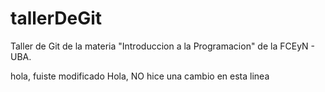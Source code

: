 # tallerDeGit

Taller de Git de la materia "Introduccion a la Programacion" de la FCEyN - UBA.

hola, fuiste modificado
Hola, NO hice una cambio en esta linea